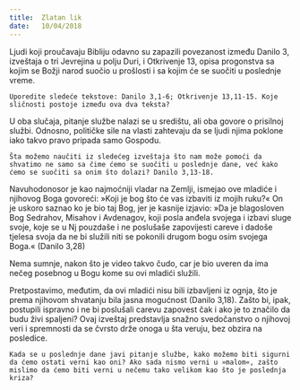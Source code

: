 ```yaml
---
title:  Zlatan lik
date:   10/04/2018
---
```


Ljudi koji proučavaju Bibliju odavno su zapazili povezanost između Danilo 3, izveštaja o tri Jevrejina u polju Duri, i  Otkrivenje 13, opisa progonstva sa kojim se Božji narod suočio u prošlosti i sa kojim će se suočiti u poslednje vreme.

`Uporedite sledeće tekstove: Danilo 3,1-6; Otkrivenje 13,11-15. Koje sličnosti postoje između ova dva teksta?`


U oba slučaja, pitanje službe nalazi se u središtu, ali oba govore o prisilnoj službi. Odnosno, političke sile na vlasti zahtevaju da se ljudi njima poklone iako takvo pravo pripada samo Gospodu.

`Šta možemo naučiti iz sledećeg izveštaja što nam može pomoći da shvatimo ne samo sa čime ćemo se suočiti u poslednje dane, već kako ćemo se suočiti sa onim što dolazi? Danilo 3,13-18.`


Navuhodonosor je kao najmoćniji vladar na Zemlji, ismejao ove mladiće i njihovog Boga govoreći: »Koji je bog što će vas izbaviti iz mojih ruku?« On je uskoro saznao ko je bio taj Bog, jer je kasnije izjavio: »Da je blagosloven Bog Sedrahov, Misahov i Avdenagov, koji posla anđela svojega i izbavi sluge svoje, koje se u Nj pouzdaše i ne poslušaše zapovijesti careve i dadoše tjelesa svoja da ne bi služili niti se pokonili drugom bogu osim svojega Boga.« (Danilo 3,28)

Nema sumnje, nakon što je video takvo čudo, car je bio uveren da ima nečeg posebnog u Bogu kome su ovi mladići služili.

Pretpostavimo, međutim, da ovi mladići nisu bili izbavljeni iz ognja, što je prema njihovom shvatanju bila jasna mogućnost (Danilo 3,18). Zašto bi, ipak, postupili ispravno i ne bi poslušali carevu zapovest čak i ako je to značilo da budu živi spaljeni? Ovaj izveštaj predstavlja snažno svedočanstvo o njihovoj veri i spremnosti da se čvrsto drže onoga u šta veruju, bez obzira na posledice.

`Kada se u poslednje dane javi pitanje službe, kako možemo biti sigurni da ćemo ostati verni kao oni? Ako sada nismo verni u »malom«, zašto mislimo da ćemo biti verni u nečemu tako velikom kao što je poslednja kriza?`
